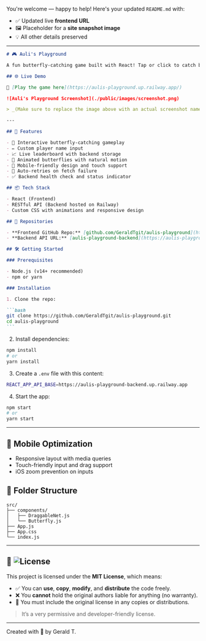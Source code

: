 You're welcome — happy to help! Here's your updated `README.md` with:

- ✅ Updated live **frontend URL**
- 🖼️ Placeholder for a **site snapshot image**
- 💡 All other details preserved

---

````markdown
# 🎮 Auli's Playground

A fun butterfly-catching game built with React! Tap or click to catch butterflies, track your score, and climb the leaderboard.

## 🌐 Live Demo

🔗 [Play the game here](https://aulis-playground.up.railway.app/)

![Auli's Playground Screenshot](./public/images/screenshot.png)

> _(Make sure to replace the image above with an actual screenshot named `screenshot.png` placed in `public/images/`.)_

---

## 🚀 Features

- 🦋 Interactive butterfly-catching gameplay
- ✏️ Custom player name input
- 📈 Live leaderboard with backend storage
- 🎨 Animated butterflies with natural motion
- 📱 Mobile-friendly design and touch support
- 🔄 Auto-retries on fetch failure
- ✅ Backend health check and status indicator

## 📦 Tech Stack

- React (Frontend)
- RESTful API (Backend hosted on Railway)
- Custom CSS with animations and responsive design

## 🔗 Repositories

- **Frontend GitHub Repo:** [github.com/GeraldTgit/aulis-playground](https://github.com/GeraldTgit/aulis-playground.git)
- **Backend API URL:** [aulis-playground-backend](https://aulis-playground-backend.up.railway.app/)

## 🛠️ Getting Started

### Prerequisites

- Node.js (v14+ recommended)
- npm or yarn

### Installation

1. Clone the repo:

```bash
git clone https://github.com/GeraldTgit/aulis-playground.git
cd aulis-playground
```
````

2. Install dependencies:

```bash
npm install
# or
yarn install
```

3. Create a `.env` file with this content:

```bash
REACT_APP_API_BASE=https://aulis-playground-backend.up.railway.app
```

4. Start the app:

```bash
npm start
# or
yarn start
```

---

## 📱 Mobile Optimization

- Responsive layout with media queries
- Touch-friendly input and drag support
- iOS zoom prevention on inputs

## 📁 Folder Structure

```
src/
├── components/
│   ├── DraggableNet.js
│   └── Butterfly.js
├── App.js
├── App.css
└── index.js
```

---

## 📝 ![License](https://img.shields.io/badge/License-MIT-green.svg)

This project is licensed under the **MIT License**, which means:

- ✅ You can **use**, **copy**, **modify**, and **distribute** the code freely.
- ❌ You **cannot** hold the original authors liable for anything (no warranty).
- 📌 You must include the original license in any copies or distributions.

> It’s a very permissive and developer-friendly license.

---

Created with 💖 by Gerald T.
